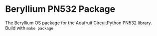 # Beryllium PN532 Package
The Beryllium OS package for the Adafruit CircuitPython PN532 library.
<br />
Build with <code>make package</code>
